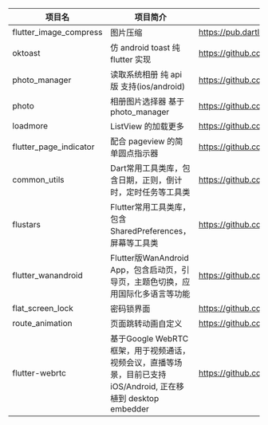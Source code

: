 | 项目名 | 项目简介 | 项目地址 | 
| ---- | ---- | ---- |
| flutter_image_compress | 图片压缩 | https://pub.dartlang.org/packages/flutter_image_compress | 
| oktoast | 仿 android toast 纯 flutter 实现 | https://github.com/OpenFlutter/flutter_oktoast |
|  photo_manager | 读取系统相册 纯 api 版 支持(ios/android) | https://github.com/CaiJingLong/flutter_photo_manager |
| photo | 相册图片选择器 基于 photo_manager | https://github.com/CaiJingLong/flutter_photo |
| loadmore | ListView 的加载更多 | https://github.com/OpenFlutter/flutter_listview_loadmore |
| flutter_page_indicator | 配合 pageview 的简单圆点指示器 | https://github.com/CaiJingLong/flutter_page_indicator |
| common_utils | Dart常用工具类库，包含日期，正则，倒计时，定时任务等工具类 | https://github.com/Sky24n/common_utils |
| flustars | Flutter常用工具类库，包含SharedPreferences，屏幕等工具类 | https://github.com/Sky24n/flustars |
| flutter_wanandroid | Flutter版WanAndroid App，包含启动页，引导页，主题色切换，应用国际化多语言等功能 | https://github.com/Sky24n/flutter_wanandroid |
| flat_screen_lock | 密码锁界面 | https://github.com/flutter-dev/flat_screen_lock |
| route_animation | 页面跳转动画自定义 | https://github.com/flutter-dev/route_animation |
| flutter-webrtc | 基于Google WebRTC 框架，用于视频通话，视频会议，直播等场景，目前已支持iOS/Android, 正在移植到 desktop embedder | https://github.com/cloudwebrtc/flutter-webrtc |

